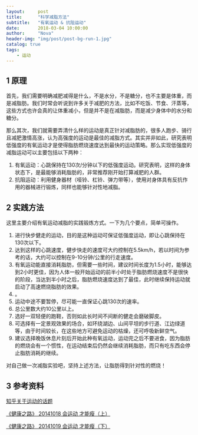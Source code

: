 ```yaml
---
layout:     post
title:      "科学减脂方法"
subtitle:   "有氧运动 & 抗阻运动"
date:       2018-03-04 10:00:00
author:     "Nova"
header-img: "img/post/post-bg-run-1.jpg"
catalog: true
tags:
    - 运动
---
```


## 1 原理

首先，我们需要明确减肥减得是什么，不是水分，不是糖分，也不主要是体重，而是减脂肪。我们时常会听说到许多关于减肥的方法，比如不吃饭、节食、汗蒸等，这些方式也许会真的让体重减小，但是并不是在减脂肪，而是减少身体中的水分和糖分。

那么其次，我们就需要弄清什么样的运动是真正针对减脂肪的，很多人跑步、骑行且减肥激情高涨，认为高强度的运动是最佳的减脂方式。其实并非如此，研究表明低强度的有氧运动才是使得脂肪燃烧速度达到最快的运动策略。那么实现低强度的减脂运动可以主要包括以下两种：

1. 有氧运动：心跳保持在130次/分钟以下的低强度运动。研究表明，这样的身体状态下，是最能够消耗脂肪的，非常推荐刚开始打算减肥的人群。
2. 抗阻运动：利用健身器材（哑铃、杠铃、弹力带等），使用对身体具有反抗作用的器械进行锻炼，同样也能够针对性地减脂。

## 2 实践方法

这里主要介绍有氧运动减脂的实践锻炼方式。一下为几个要点，简单可操作。

1. 进行快步健走的运动，目的是这种运动可保证低强度运动，即让心跳保持在130次以下。
2. 达到这样的心跳速度，健步快走的速度可大约控制在5.5km/h，若以时间为参考的话，大约可以控制在9-10分钟/公里的行走速度。
3. 有氧运动能直接消耗脂肪，但需要一些时间，建议时间长度为1.5小时，能够达到2小时更佳，因为人体一般开始运动的前半小时处于脂肪燃烧速度不是很快的阶段，当达到半小时之后，脂肪燃烧速度达到了最佳，此时继续保持运动就启动了高速燃烧脂肪的效果。
4. 。
5. 运动中途不要暂停，尽可能一直保证心跳130次的速率。
6. 总公里数大约10公里以上。
7. 选好一双轻便的跑鞋，否则如此长时间不间断的健走会磨破脚皮。
8. 可选择有一定景观效果的场合，如环绕湖边、山间平坦的步行道、江边绿道等，由于时间较长，在这些地方可避免运动的枯燥，还可呼吸新鲜空气。
9. 建议选择晚饭休息片刻后开始此种有氧运动，运动完之后不要进食，因为脂肪的燃烧会有一个惯性，在运动结束后仍然会继续消耗脂肪，而只有吃东西会停止脂肪消耗的继续。

对自己做一次减脂实验吧，坚持上述方法，让脂肪得到针对性的燃烧！

## 3 参考资料

[知乎关于运动的话题](https://www.zhihu.com/people/zhang-lei-18-98/activities)

[《健康之路》 20141018 会运动 才能瘦（上）](http://link.zhihu.com/?target=https%3A//www.douban.com/link2/%3Furl%3Dhttp%253A%252F%252Ftv.cntv.cn%252Fvideo%252FC10606%252F86c3596e05a14a2189af322952412612%26link2key%3D584eb14078)

[《健康之路》 20141019 会运动 才能瘦（下） ](http://link.zhihu.com/?target=https%3A//www.douban.com/link2/%3Furl%3Dhttp%253A%252F%252Ftv.cntv.cn%252Fvideo%252FC10606%252Fff29a1561420402394fe919e22a3083f%26link2key%3D584eb14078)